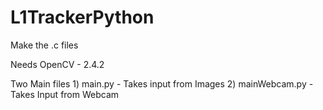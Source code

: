 L1TrackerPython
===============

Make the .c files

Needs OpenCV - 2.4.2 

Two Main files 1) main.py - Takes input from Images
    	       2) mainWebcam.py - Takes Input from Webcam

